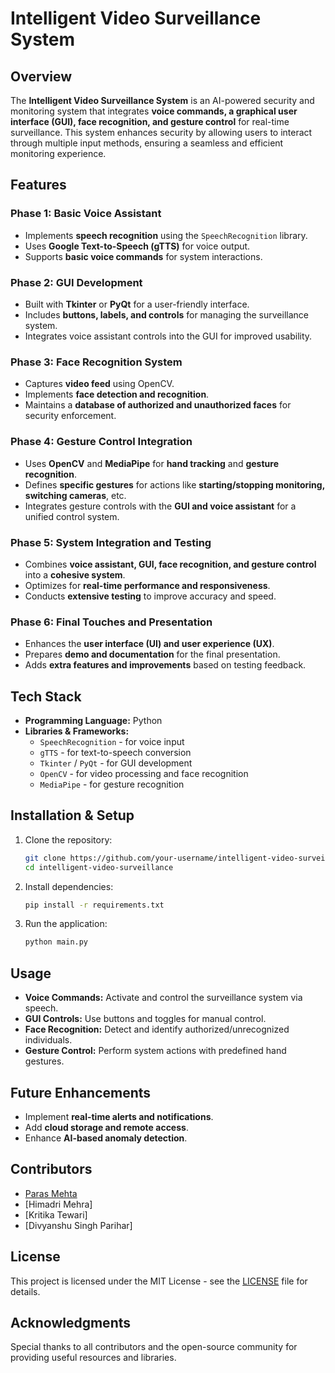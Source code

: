 # Intelligent Video Surveillance System

## Overview
The **Intelligent Video Surveillance System** is an AI-powered security and monitoring system that integrates **voice commands, a graphical user interface (GUI), face recognition, and gesture control** for real-time surveillance. This system enhances security by allowing users to interact through multiple input methods, ensuring a seamless and efficient monitoring experience.

## Features
### Phase 1: Basic Voice Assistant
- Implements **speech recognition** using the `SpeechRecognition` library.
- Uses **Google Text-to-Speech (gTTS)** for voice output.
- Supports **basic voice commands** for system interactions.

### Phase 2: GUI Development
- Built with **Tkinter** or **PyQt** for a user-friendly interface.
- Includes **buttons, labels, and controls** for managing the surveillance system.
- Integrates voice assistant controls into the GUI for improved usability.

### Phase 3: Face Recognition System
- Captures **video feed** using OpenCV.
- Implements **face detection and recognition**.
- Maintains a **database of authorized and unauthorized faces** for security enforcement.

### Phase 4: Gesture Control Integration
- Uses **OpenCV** and **MediaPipe** for **hand tracking** and **gesture recognition**.
- Defines **specific gestures** for actions like **starting/stopping monitoring, switching cameras**, etc.
- Integrates gesture controls with the **GUI and voice assistant** for a unified control system.

### Phase 5: System Integration and Testing
- Combines **voice assistant, GUI, face recognition, and gesture control** into a **cohesive system**.
- Optimizes for **real-time performance and responsiveness**.
- Conducts **extensive testing** to improve accuracy and speed.

### Phase 6: Final Touches and Presentation
- Enhances the **user interface (UI) and user experience (UX)**.
- Prepares **demo and documentation** for the final presentation.
- Adds **extra features and improvements** based on testing feedback.

## Tech Stack
- **Programming Language:** Python
- **Libraries & Frameworks:**
  - `SpeechRecognition` - for voice input
  - `gTTS` - for text-to-speech conversion
  - `Tkinter` / `PyQt` - for GUI development
  - `OpenCV` - for video processing and face recognition
  - `MediaPipe` - for gesture recognition

## Installation & Setup
1. Clone the repository:
   ```bash
   git clone https://github.com/your-username/intelligent-video-surveillance.git
   cd intelligent-video-surveillance
   ```
2. Install dependencies:
   ```bash
   pip install -r requirements.txt
   ```
3. Run the application:
   ```bash
   python main.py
   ```

## Usage
- **Voice Commands:** Activate and control the surveillance system via speech.
- **GUI Controls:** Use buttons and toggles for manual control.
- **Face Recognition:** Detect and identify authorized/unrecognized individuals.
- **Gesture Control:** Perform system actions with predefined hand gestures.

## Future Enhancements
- Implement **real-time alerts and notifications**.
- Add **cloud storage and remote access**.
- Enhance **AI-based anomaly detection**.

## Contributors
- [Paras Mehta](https://github.com/Paras-Mehta007)
- [Himadri Mehra]
- [Kritika Tewari]
- [Divyanshu Singh Parihar]

## License
This project is licensed under the MIT License - see the [LICENSE](LICENSE) file for details.

## Acknowledgments
Special thanks to all contributors and the open-source community for providing useful resources and libraries.

